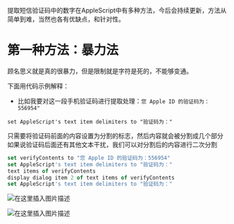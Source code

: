 提取短信验证码中的数字在AppleScript中有多种方法，今后会持续更新，方法从简单到难，当然也各有优缺点，和针对性。



# 第一种方法：暴力法

顾名思义就是真的很暴力，但是限制就是字符是死的，不能够变通。

下面用代码示例解释：

+ 比如我要对这一段手机验证码进行提取处理：`您 Apple ID 的验证码为：556954"`

```
set AppleScript's text item delimiters to "验证码为："
```

只需要将验证码前面的内容设置为分割的标志，然后内容就会被分割成几个部分
如果说验证码后面还有其他文本干扰，我们可以对分割后的内容进行二次分割

```typescript
set verifyContents to "您 Apple ID 的验证码为：556954"
set AppleScript's text item delimiters to "验证码为："
text items of verifyContents
display dialog item 2 of text items of verifyContents
set AppleScript's text item delimiters to "验证码为："
```

![在这里插入图片描述](https://raw.githubusercontent.com/shengjsang/PicS/master/20225c74afa4f81b47a287980463486c6d96.png)

![在这里插入图片描述](https://raw.githubusercontent.com/shengjsang/PicS/master/2022dd444c84f65c4623a21a6e5a33304375.png)
